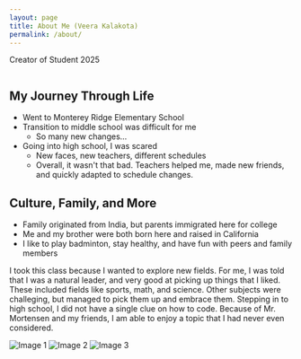 ```yaml
---
layout: page
title: About Me (Veera Kalakota)
permalink: /about/
---
```


Creator of Student 2025
<style>
    /* Style looks pretty compact, trace grid-container and grid-item in the code */
    .grid-container {
        display: grid;
        grid-template-columns: repeat(auto-fill, minmax(150px, 1fr)); /* Dynamic columns */
        gap: 10px;
    }
    .grid-item {
        text-align: center;
    }
    .grid-item img {
        width: 100%;
        height: 100px; /* Fixed height for uniformity */
        object-fit: contain; /* Ensure the image fits within the fixed height */
    }
    .grid-item p {
        margin: 5px 0; /* Add some margin for spacing */
    }
</style>

<!-- This grid_container class is for the CSS styling, the id is for JavaScript connection -->
<div class="grid-container" id="grid_container">
    <!-- content will be added here by JavaScript -->
</div>

<script>
    // 1. Make a connection to the HTML container defined in the HTML div
    var container = document.getElementById("grid_container"); // This container connects to the HTML div

    // 2. Define a JavaScript object for our http source and our data rows for the Living in the World grid
    var http_source = "https://upload.wikimedia.org/wikipedia/commons/";
    var origin_country = [
        {"flag": "0/01/Flag_of_California.svg","description": "My parents are from India, but immigrated here. I was born in               California, as well as my 11 year old brother."}, 
        {"flag": "0/0c/Heads_of_badminton_raquets.jpg",
         "description": "One of my favorite hobbies is playing badminton."},
        {"flag": "4/4b/Cute_yorkier_puppies_ready_for_new_home_._2_boys_left_and_two_girls_.It_will_be_up_to_the_new_puppies.jpg",
         "description": "If I were to have a pet, I would have a medium-sized puppy. I am a huge fan of dogs. Woof!"},
        {"flag": "d/d5/Thai_Prawn_Noodles_%2822154724644%29.jpg",
         "description": "I like Thai and Chinese cuisine, but my mom's cooking beats them all, hands down."}
    ];  
    // 3a. Consider how to update style count for size of container
    // The grid-template-columns has been defined as dynamic with auto-fill and minmax

    // 3b. Build grid items inside of our container for each row of data
    for (const location of origin_country) {
        // Create a "div" with "class grid-item" for each row
        var gridItem = document.createElement("div");
        gridItem.className = "grid-item";  // This class name connects the gridItem to the CSS style elements
        // Add "img" HTML tag for the flag
        var img = document.createElement("img");
        img.src = http_source + location.flag; // concatenate the source and flag
        img.alt = location.flag + "Flag"; // add alt text for accessibility
        
        // Add "p" HTML tag for the description
        var description = document.createElement("p");
        description.textContent = location.description; // extract the description

        // Add "p" HTML tag for the greeting
        var greeting = document.createElement("p");
        greeting.textContent = location.greeting;  // extract the greeting

        // Append img and p HTML tags to the grid item DIV
        gridItem.appendChild(img);
        gridItem.appendChild(description);
        gridItem.appendChild(greeting);

        // Append the grid item DIV to the container DIV
        container.appendChild(gridItem);
    }
</script>

## My Journey Through Life
- Went to Monterey Ridge Elementary School
- Transition to middle school was difficult for me
    - So many new changes...
- Going into high school, I was scared
    - New faces, new teachers, different schedules
    - Overall, it wasn't that bad. Teachers helped me, made new friends, and quickly adapted to schedule changes.

## Culture, Family, and More
- Family originated from India, but parents immigrated here for college
- Me and my brother were both born here and raised in California
- I like to play badminton, stay healthy, and have fun with peers and family members

I took this class because I wanted to explore new fields. For me, I was told that I was a natural leader, and very good at picking up things that I liked. These included fields like sports, math, and science. Other subjects were challeging, but managed to pick them up and embrace them. Stepping in to high school, I did not have a single clue on how to code. Because of Mr. Mortensen and my friends, I am able to enjoy a topic that I had never even considered. 

<div class="image-gallery">
  <img src="{{site.baseurl}}/images/about/IMG_0003.jpg" alt="Image 1">
  <img src="{{site.baseurl}}/images/about/IMG_0593.jpg" alt="Image 2">
  <img src="{{site.baseurl}}/images/about/download.jpg" alt="Image 3">
</div>

